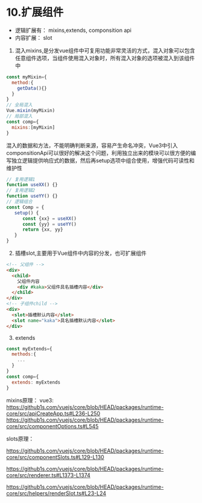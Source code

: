 # 10.扩展组件
- 逻辑扩展有： mixins,extends, componsition api
- 内容扩展： slot

1. 混入mixins,是分发vue组件中可复用功能非常灵活的方式，混入对象可以包含任意组件选项，当组件使用混入对象时，所有混入对象的选项被混入到该组件中  
  
```js
const myMixin={
  method:{
    getData(){}
  }
}
// 全局混入
Vue.mixin(myMixin)
// 局部混入
const comp={
  mixins:[myMixin]
}
```
混入的数据和方法，不能明确判断来源，容易产生命名冲突，Vue3中引入componsitionApi可以很好的解决这个问题，利用独立出来的模块可以很方便的编写独立逻辑提供响应式的数据，然后再setup选项中组合使用，增强代码可读性和维护性
```js
// 复用逻辑1
function useXX() {}
// 复用逻辑2
function useYY() {}
// 逻辑组合
const Comp = {
   setup() {
      const {xx} = useXX()
      const {yy} = useYY()
      return {xx, yy}
   }
}
```

2. 插槽slot,主要用于Vue组件中内容的分发，也可扩展组件
```html
<!-- 父组件 -->
<div>
  <child>
    父组件内容
    <div #kaka>父组件具名插槽内容</div>
  </child>
</div>
<!-- 子组件child -->
<div>
  <slot>插槽默认内容</slot>
  <slot name="kaka">具名插槽默认内容</slot>
</div>
```
3. extends
```js
const myExtends={
  methods:{
    ...
  }
}
const comp={
  extends: myExtends
}
```
mixins原理：
vue3:
https://github1s.com/vuejs/core/blob/HEAD/packages/runtime-core/src/apiCreateApp.ts#L236-L250
https://github1s.com/vuejs/core/blob/HEAD/packages/runtime-core/src/componentOptions.ts#L545

slots原理：

https://github1s.com/vuejs/core/blob/HEAD/packages/runtime-core/src/componentSlots.ts#L129-L130

https://github1s.com/vuejs/core/blob/HEAD/packages/runtime-core/src/renderer.ts#L1373-L1374

https://github1s.com/vuejs/core/blob/HEAD/packages/runtime-core/src/helpers/renderSlot.ts#L23-L24